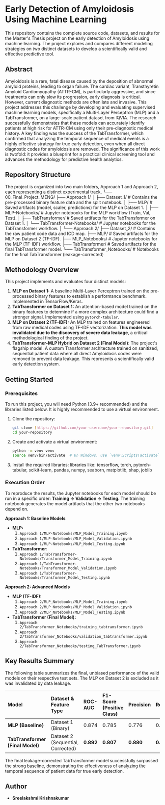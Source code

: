 # Early Detection of Amyloidosis Using Machine Learning

This repository contains the complete source code, datasets, and results for the Master's Thesis project on the early detection of Amyloidosis using machine learning. The project explores and compares different modeling strategies on two distinct datasets to develop a scientifically valid and effective predictive tool.

## Abstract

Amyloidosis is a rare, fatal disease caused by the deposition of abnormal amyloid proteins, leading to organ failure. The cardiac variant, Transthyretin Amyloid Cardiomyopathy (ATTR-CM), is particularly aggressive, and since treatments can only slow its progression, early diagnosis is critical. However, current diagnostic methods are often late and invasive. This project addresses this challenge by developing and evaluating supervised machine learning models, specifically a Multi-Layer Perceptron (MLP) and a TabTransformer, on a large-scale patient dataset from IQVIA. The research successfully demonstrates that these models can accurately identify patients at high risk for ATTR-CM using only their pre-diagnostic medical history. A key finding was the success of the TabTransformer, which confirmed that analyzing the temporal sequence of medical events is a highly effective strategy for true early detection, even when all direct diagnostic codes for amyloidosis are removed. The significance of this work is twofold: it provides a blueprint for a practical clinical screening tool and advances the methodology for predictive health analytics.

## Repository Structure

The project is organized into two main folders, Approach 1 and Approach 2, each representing a distinct experimental track.
└── 00_Final_Project_MENG/
├── Approach 1/
│ ├── Dataset_1/ # Contains the pre-processed binary feature data and the split notebook.
│ ├── MLP/ # Saved artifacts (model, scaler, predictions) for the MLP on Dataset 1.
│ ├── MLP-Notebooks/ # Jupyter notebooks for the MLP workflow (Train, Val, Test).
│ ├── TabTransformer/ # Saved artifacts for the TabTransformer on Dataset 1.
│ └── TabTransformer-Notebooks/ # Jupyter notebooks for the TabTransformer workflow.
│
└── Approach 2/
├── Dataset_2/ # Contains the raw patient code data and ICD map.
├── MLP/ # Saved artifacts for the MLP on Dataset 2 (TF-IDF).
├── MLP_Notebooks/ # Jupyter notebooks for the MLP (TF-IDF) workflow.
├── TabTransformer/ # Saved artifacts for the final TabTransformer model.
└── TabTransformer_Notebooks/ # Notebooks for the final TabTransformer (leakage-corrected)


## Methodology Overview

This project implements and evaluates four distinct models:

1.  **MLP on Dataset 1:** A baseline Multi-Layer Perceptron trained on the pre-processed binary features to establish a performance benchmark. Implemented in TensorFlow/Keras.
2.  **TabTransformer on Dataset 1:** An attention-based model trained on the binary features to determine if a more complex architecture could find a stronger signal. Implemented using `pytorch-tabular`.
3.  **MLP on Dataset 2 (TF-IDF):** An MLP trained on features engineered from raw medical codes using TF-IDF vectorization. **This model was invalidated due to the discovery of severe data leakage**, a critical methodological finding of the project.
4.  **TabTransformer-MLP Hybrid on Dataset 2 (Final Model):** The project's flagship model. A custom Transformer architecture trained on sanitized, sequential patient data where all direct Amyloidosis codes were removed to prevent data leakage. This represents a scientifically valid early detection system.

## Getting Started

### Prerequisites

To run this project, you will need Python (3.9+ recommended) and the libraries listed below. It is highly recommended to use a virtual environment.

1.  Clone the repository:
    ```bash
    git clone [https://github.com/your-username/your-repository.git]
    cd your-repository
    ```

2.  Create and activate a virtual environment:
    ```bash
    python -m venv venv
    source venv/bin/activate  # On Windows, use `venv\Scripts\activate`
    ```

3.  Install the required libraries:
  libraries like: tensorflow, torch, pytorch-tabular, scikit-learn, pandas, numpy, seaborn, matplotlib, shap, joblib

### Execution Order

To reproduce the results, the Jupyter notebooks for each model should be run in a specific order: **Training -> Validation -> Testing**. The training notebook generates the model artifacts that the other two notebooks depend on.

**Approach 1: Baseline Models**
*   **MLP:**
    1.  `Approach 1/MLP-Notebooks/MLP_Model_Training.ipynb`
    2.  `Approach 1/MLP-Notebooks/MLP_Model_Validation.ipynb`
    3.  `Approach 1/MLP-Notebooks/MLP_Model_Testing.ipynb`
*   **TabTransformer:**
    1.  `Approach 1/TabTransformer-Notebooks/Transformer_Model_Training.ipynb`
    2.  `Approach 1/TabTransformer-Notebooks/Transformer_Model_Validation.ipynb`
    3.  `Approach 1/TabTransformer-Notebooks/Transformer_Model_Testing.ipynb`

**Approach 2: Advanced Models**
*   **MLP (TF-IDF):**
    1.  `Approach 2/MLP_Notebooks/MLP_Model_Training.ipynb`
    2.  `Approach 2/MLP_Notebooks/MLP_Model_Validation.ipynb`
    3.  `Approach 2/MLP_Notebooks/MLP_Model_Testing.ipynb`
*   **TabTransformer (Final Model):**
    1.  `Approach 2/TabTransformer_Notebooks/training_tabtransformer.ipynb`
    2.  `Approach 2/TabTransformer_Notebooks/validation_tabtransformer.ipynb`
    3.  `Approach 2/TabTransformer_Notebooks/testing_TabTransformer.ipynb`

## Key Results Summary

The following table summarizes the final, unbiased performance of the valid models on their respective test sets. The MLP on Dataset 2 is excluded as it was invalidated by data leakage.

| Model | Dataset & Feature Type | ROC-AUC | F1-Score (Positive Class) | Precision | Recall |
| :--- | :--- | :--- | :--- | :--- | :--- |
| **MLP (Baseline)** | Dataset 1 (Binary) | 0.874 | 0.785 | 0.776 | 0.795 |
| **TabTransformer (Final Model)** | Dataset 2 (Sequential, Corrected) | **0.892** | **0.807** | **0.880** | **0.745** |

The final leakage-corrected TabTransformer model successfully surpassed the strong baseline, demonstrating the effectiveness of analyzing the temporal sequence of patient data for true early detection.

## Author

*   **Sreelakshmi Krishnakumar** 
